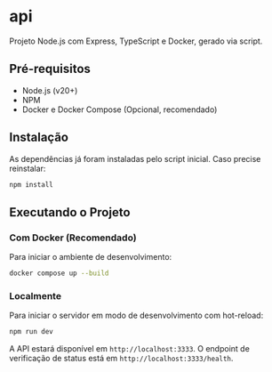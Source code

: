 # api

Projeto Node.js com Express, TypeScript e Docker, gerado via script.

## Pré-requisitos

- Node.js (v20+)
- NPM
- Docker e Docker Compose (Opcional, recomendado)

## Instalação

As dependências já foram instaladas pelo script inicial. Caso precise reinstalar:
```bash
npm install
```

## Executando o Projeto

### Com Docker (Recomendado)
Para iniciar o ambiente de desenvolvimento:
```bash
docker compose up --build
```

### Localmente
Para iniciar o servidor em modo de desenvolvimento com hot-reload:
```bash
npm run dev
```

A API estará disponível em `http://localhost:3333`.
O endpoint de verificação de status está em `http://localhost:3333/health`.
